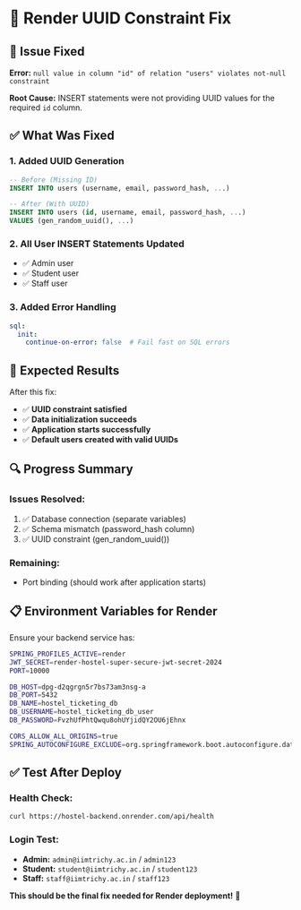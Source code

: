 # 🔧 Render UUID Constraint Fix

## 🎯 **Issue Fixed**

**Error:** `null value in column "id" of relation "users" violates not-null constraint`

**Root Cause:** INSERT statements were not providing UUID values for the required `id` column.

## ✅ **What Was Fixed**

### **1. Added UUID Generation**
```sql
-- Before (Missing ID)
INSERT INTO users (username, email, password_hash, ...)

-- After (With UUID)
INSERT INTO users (id, username, email, password_hash, ...)
VALUES (gen_random_uuid(), ...)
```

### **2. All User INSERT Statements Updated**
- ✅ Admin user
- ✅ Student user  
- ✅ Staff user

### **3. Added Error Handling**
```yaml
sql:
  init:
    continue-on-error: false  # Fail fast on SQL errors
```

## 🚀 **Expected Results**

After this fix:
- ✅ **UUID constraint satisfied**
- ✅ **Data initialization succeeds**
- ✅ **Application starts successfully**
- ✅ **Default users created with valid UUIDs**

## 🔍 **Progress Summary**

### **Issues Resolved:**
1. ✅ Database connection (separate variables)
2. ✅ Schema mismatch (password_hash column)
3. ✅ UUID constraint (gen_random_uuid())

### **Remaining:**
- Port binding (should work after application starts)

## 📋 **Environment Variables for Render**

Ensure your backend service has:
```bash
SPRING_PROFILES_ACTIVE=render
JWT_SECRET=render-hostel-super-secure-jwt-secret-2024
PORT=10000

DB_HOST=dpg-d2qgrgn5r7bs73am3nsg-a
DB_PORT=5432
DB_NAME=hostel_ticketing_db
DB_USERNAME=hostel_ticketing_db_user
DB_PASSWORD=FvzhUfPhtQwqu8ohUYjidQY2OU6jEhnx

CORS_ALLOW_ALL_ORIGINS=true
SPRING_AUTOCONFIGURE_EXCLUDE=org.springframework.boot.autoconfigure.data.redis.RedisAutoConfiguration,org.springframework.boot.autoconfigure.data.redis.RedisRepositoriesAutoConfiguration
```

## ✅ **Test After Deploy**

### **Health Check:**
```bash
curl https://hostel-backend.onrender.com/api/health
```

### **Login Test:**
- **Admin:** `admin@iimtrichy.ac.in` / `admin123`
- **Student:** `student@iimtrichy.ac.in` / `student123`
- **Staff:** `staff@iimtrichy.ac.in` / `staff123`

**This should be the final fix needed for Render deployment!** 🚀

